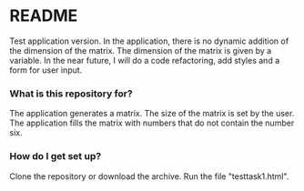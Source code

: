 # README #

Test application version. 
In the application, there is no dynamic addition of the dimension of the matrix. 
The dimension of the matrix is given by a variable.
In the near future, I will do a code refactoring, add styles and a form for user input.

### What is this repository for? ###

The application generates a matrix. The size of the matrix is set by the user. 
The application fills the matrix with numbers that do not contain the number six.

### How do I get set up? ###

Clone the repository or download the archive.
Run the file "testtask1.html".
